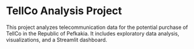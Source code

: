 # TellCo Analysis Project

This project analyzes telecommunication data for the potential purchase of TellCo in the Republic of Pefkakia. It includes exploratory data analysis, visualizations, and a Streamlit dashboard.
